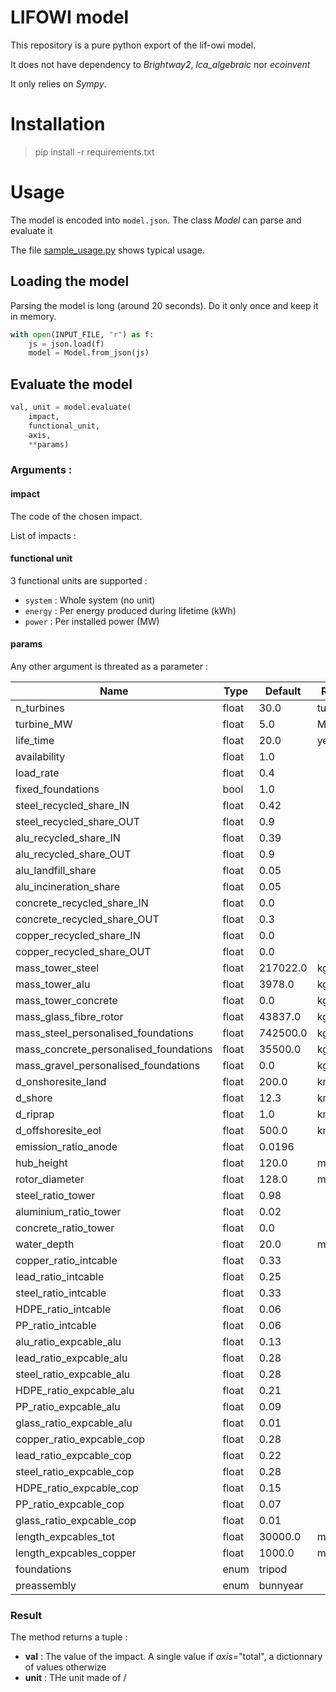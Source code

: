 # LIFOWI model

This repository is a pure python export of the lif-owi model.

It does not have dependency to *Brightway2*, *lca_algebraic* nor *ecoinvent*

It only relies on *Sympy*.

# Installation 

> pip install -r requirements.txt

# Usage 

The model is encoded into `model.json`.
The class *Model* can parse and evaluate it

The file [sample_usage.py](./sample_usage.py) shows typical usage.

## Loading the model

Parsing the model is long (around 20 seconds). Do it only once and keep it in memory.

```python
with open(INPUT_FILE, "r") as f:
    js = json.load(f)
    model = Model.from_json(js)
```

## Evaluate the model

```python
val, unit = model.evaluate(
    impact,
    functional_unit,
    axis,
    **params)   
```

### Arguments :

#### impact

The code of the chosen impact.

List of impacts :

#### functional unit 

3 functional units are supported :
* `system` : Whole system (no unit)
* `energy` : Per energy produced during lifetime (kWh)
* `power` : Per installed power (MW)

#### params

Any other argument is threated as a parameter :

| Name | Type | Default | Range | Unit |
|------|------|---------|-------|------|
n_turbines | float | 30.0 | turbines   |
turbine_MW | float | 5.0 | MW         |
life_time | float | 20.0 | years      |
availability | float | 1.0 |            |
load_rate | float | 0.4 |            |
fixed_foundations | bool | 1.0 |            |
steel_recycled_share_IN | float | 0.42 |            |
steel_recycled_share_OUT | float | 0.9 |            |
alu_recycled_share_IN | float | 0.39 |            |
alu_recycled_share_OUT | float | 0.9 |            |
alu_landfill_share | float | 0.05 |            |
alu_incineration_share | float | 0.05 |            |
concrete_recycled_share_IN | float | 0.0 |            |
concrete_recycled_share_OUT | float | 0.3 |            |
copper_recycled_share_IN | float | 0.0 |            |
copper_recycled_share_OUT | float | 0.0 |            |
mass_tower_steel | float | 217022.0 | kg         |
mass_tower_alu | float | 3978.0 | kg         |
mass_tower_concrete | float | 0.0 | kg         |
mass_glass_fibre_rotor | float | 43837.0 | kg         |
mass_steel_personalised_foundations | float | 742500.0 | kg         |
mass_concrete_personalised_foundations | float | 35500.0 | kg         |
mass_gravel_personalised_foundations | float | 0.0 | kg         |
d_onshoresite_land | float | 200.0 | km         |
d_shore | float | 12.3 | km         |
d_riprap | float | 1.0 | km         |
d_offshoresite_eol | float | 500.0 | km         |
emission_ratio_anode | float | 0.0196 |            |
hub_height | float | 120.0 | m          |
rotor_diameter | float | 128.0 | m          |
steel_ratio_tower | float | 0.98 |            |
aluminium_ratio_tower | float | 0.02 |            |
concrete_ratio_tower | float | 0.0 |            |
water_depth | float | 20.0 | m          |
copper_ratio_intcable | float | 0.33 |            |
lead_ratio_intcable | float | 0.25 |            |
steel_ratio_intcable | float | 0.33 |            |
HDPE_ratio_intcable | float | 0.06 |            |
PP_ratio_intcable | float | 0.06 |            |
alu_ratio_expcable_alu | float | 0.13 |            |
lead_ratio_expcable_alu | float | 0.28 |            |
steel_ratio_expcable_alu | float | 0.28 |            |
HDPE_ratio_expcable_alu | float | 0.21 |            |
PP_ratio_expcable_alu | float | 0.09 |            |
glass_ratio_expcable_alu | float | 0.01 |            |
copper_ratio_expcable_cop | float | 0.28 |            |
lead_ratio_expcable_cop | float | 0.22 |            |
steel_ratio_expcable_cop | float | 0.28 |            |
HDPE_ratio_expcable_cop | float | 0.15 |            |
PP_ratio_expcable_cop | float | 0.07 |            |
glass_ratio_expcable_cop | float | 0.01 |            |
length_expcables_tot | float | 30000.0 | m          |
length_expcables_copper | float | 1000.0 | m          |
foundations | enum | tripod |            |
preassembly | enum | bunnyear |            |



### Result

The method returns a tuple :
* **val** : The value of the impact. A single value if *axis*="total", a dictionnary of values otherwize
* **unit** : THe unit made of <methoid unit> / <functional unit>







